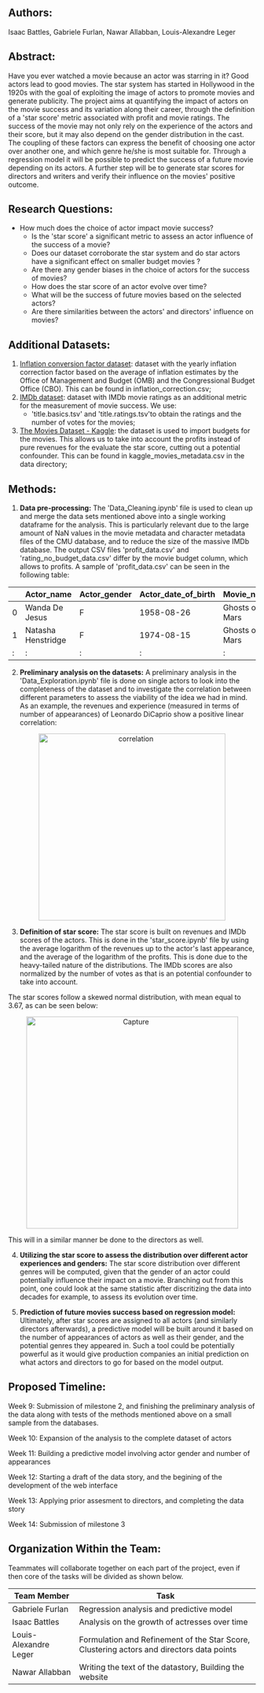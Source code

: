 ## Authors:
Isaac Battles, Gabriele Furlan, Nawar Allabban, Louis-Alexandre Leger

## Abstract:

Have you ever watched a movie because an actor was starring in it? Good actors lead to good movies. The star system has started in Hollywood in the 1920s with the goal of exploiting the image of actors to promote movies and generate publicity. The project aims at quantifying the impact of actors on the movie success and its variation along their career, through the definition of a 'star score' metric associated with profit and movie ratings. The success of the movie may not only rely on the experience of the actors and their score, but it may also depend on the gender distribution in the cast. The coupling of these factors can express the benefit of choosing one actor over another one, and which genre he/she is most suitable for. Through a regression model it will be possible to predict the success of a future movie depending on its actors. A further step will be to generate star scores for directors and writers and verify their influence on the movies' positive outcome.

## Research Questions:

- How much does the choice of actor impact movie success?
    - Is the 'star score' a significant metric to assess an actor influence of the success of a movie?
    - Does our dataset corroborate the star system and do star actors have a significant effect on smaller budget movies ?
    - Are there any gender biases in the choice of actors for the success of movies?
    - How does the star score of an actor evolve over time?
    - What will be the success of future movies based on the selected actors?
    - Are there similarities between the actors' and directors' influence on movies?

## Additional Datasets:
1. [Inflation conversion factor dataset](https://liberalarts.oregonstate.edu/spp/polisci/faculty-staff/robert-sahr/inflation-conversion-factors-years-1774-estimated-2024-dollars-recent-years/individual-year-conversion-factor-table-0): dataset with the yearly inflation correction factor based on the average of inflation estimates by the Office of Management and Budget (OMB) and the Congressional Budget Office (CBO). This can be found in inflation_correction.csv;
2. [IMDb dataset](https://datasets.imdbws.com/): dataset with IMDb movie ratings as an additional metric for the measurement of movie success. We use:
    - 'title.basics.tsv' and 'title.ratings.tsv'to obtain the ratings and the number of votes for the movies;
3. [The Movies Dataset - Kaggle](https://www.kaggle.com/datasets/rounakbanik/the-movies-dataset): the dataset is used to import budgets for the movies. This allows us to take into account the profits instead of pure revenues for the evaluate the star score, cutting out a potential confounder. This can be found in kaggle_movies_metadata.csv in the data directory;

## Methods:

1. **Data pre-processing:**
The 'Data_Cleaning.ipynb' file is used to clean up and merge the data sets mentioned above into a single working dataframe for the analysis. This is particularly relevant due to the large amount of NaN values in the movie metadata and character metadata files of the CMU database, and to reduce the size of the massive IMDb database. The output CSV files 'profit_data.csv' and 'rating_no_budget_data.csv' differ by the movie budget column, which allows to profits. A sample of 'profit_data.csv' can be seen in the following table:

||Actor_name|Actor_gender|Actor_date_of_birth|Movie_name|budget|Movie_release_date|Movie_box_office_revenue|averageRating|numVotes|
| --- | ----------- | ----------- |----------- |----------- |----------- |----------- |----------- |----------- |----------- |
|0|Wanda De Jesus|F|1958-08-26|Ghosts of Mars|28000000|2001-08-24|14010832.0|6.4|55259|
|1|Natasha Henstridge|F|1974-08-15|Ghosts of Mars|28000000|2001-08-24|14010832.0|6.4|55259|
|:|:|:|:|:|:|:|:|:|:|

2. **Preliminary analysis on the datasets:**
A preliminary analysis in the 'Data_Exploration.ipynb' file is done on single actors to look into the completeness of the dataset and to investigate the correlation between different parameters to assess the viability of the idea we had in mind. As an example, the revenues and experience (measured in terms of number of appearances) of Leonardo DiCaprio show a positive linear correlation:
<p align="center">
    <img width="380" alt="correlation" src="https://user-images.githubusercontent.com/114060781/202558137-0983da07-5662-44a3-ae2b-bacb93483c15.png">

3. **Definition of star score:**
The star score is built on revenues and IMDb scores of the actors. This is done in the 'star_score.ipynb' file by using the average logarithm of the revenues up to the actor's last appearance, and the average of the logarithm of the profits. This is done due to the heavy-tailed nature of the distributions. The IMDb scores are also normalized by the number of votes as that is an potential confounder to take into account.
    
The star scores follow a skewed normal distribution, with mean equal to 3.67, as can be seen below:
 <p align="center">   
    <img width="431" alt="Capture" src="https://user-images.githubusercontent.com/114060536/202744875-e3de5fc9-cf41-4c24-a6fb-189c5ebf4777.PNG">
    
This will in a similar manner be done to the directors as well.

4. **Utilizing the star score to assess the distribution over different actor experiences and genders:**
The star score distribution over different genres will be computed, given that the gender of an actor could potentially influence their impact on a movie. Branching out from this point, one could look at the same statistic after discritizing the data into decades for example, to assess its evolution over time. 

5. **Prediction of future movies success based on regression model:**
Ultimately, after star scores are assigned to all actors (and similarly directors afterwards), a predictive model will be built around it based on the number of appearances of actors as well as their gender, and the potential genres they appeared in. Such a tool could be potentially powerful as it would give production companies an initial prediction on what actors and directors to go for based on the model output.

## Proposed Timeline:
Week 9: Submission of milestone 2, and finishing the preliminary analysis of the data along with tests of the methods mentioned above on a small sample from the databases.

Week 10: Expansion of the analysis to the complete dataset of actors

Week 11: Building a predictive model involving actor gender and number of appearances

Week 12: Starting a draft of the data story, and the begining of the development of the web interface

Week 13: Applying prior assesment to directors, and completing the data story

Week 14: Submission of milestone 3

## Organization Within the Team:
Teammates will collaborate together on each part of the project, even if then core of the tasks will be divided as shown below.
     
| Team Member | Task |
| --- | ----------- |
| Gabriele Furlan | Regression analysis and predictive model |
| Isaac Battles | Analysis on the growth of actresses over time |
| Louis-Alexandre Leger | Formulation and Refinement of the Star Score, Clustering actors and directors data points |
| Nawar Allabban | Writing the text of the datastory, Building the website |
